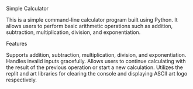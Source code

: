 Simple Calculator

This is a simple command-line calculator program built using Python. It allows users to perform basic arithmetic operations such as addition, subtraction, multiplication, division, and exponentiation.

Features

Supports addition, subtraction, multiplication, division, and exponentiation.
Handles invalid inputs gracefully.
Allows users to continue calculating with the result of the previous operation or start a new calculation.
Utilizes the replit and art libraries for clearing the console and displaying ASCII art logo respectively.
